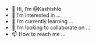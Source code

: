 - 👋 Hi, I’m @Kashishio
- 👀 I’m interested in ...
- 🌱 I’m currently learning ...
- 💞️ I’m looking to collaborate on ...
- 📫 How to reach me ...

<!---
Kashishio/Kashishio is a ✨ special ✨ repository because its `README.md` (this file) appears on your GitHub profile.
You can click the Preview link to take a look at your changes.
--->
